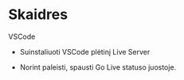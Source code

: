 # Skaidres

VSCode

- Suinstaliuoti VSCode plėtinį Live Server

- Norint paleisti, spausti Go Live statuso juostoje.
